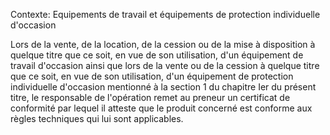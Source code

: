 Contexte: Equipements de travail et équipements de protection individuelle d'occasion

Lors de la vente, de la location, de la cession ou de la mise à disposition à quelque titre que ce soit, en vue de son utilisation, d'un équipement de travail d'occasion ainsi que lors de la vente ou de la cession à quelque titre que ce soit, en vue de son utilisation, d'un équipement de protection individuelle d'occasion mentionné à la section 1 du chapitre Ier du présent titre, le responsable de l'opération remet au preneur un certificat de conformité par lequel il atteste que le produit concerné est conforme aux règles techniques qui lui sont applicables.